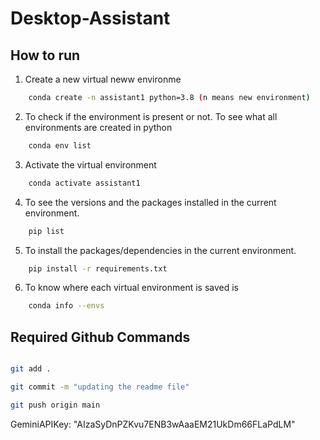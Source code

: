 # Desktop-Assistant

## How to run 

1. Create a new virtual neww environme

```bash
    conda create -n assistant1 python=3.8 (n means new environment)
```

2. To check if the environment is present or not. To see what all environments are created in python

```bash
    conda env list
```

3. Activate the virtual environment

```bash
    conda activate assistant1
```
4. To see the versions and the packages installed in the current environment. 

```bash
    pip list
```

5. To install the packages/dependencies in the current environment.

```bash
    pip install -r requirements.txt
```

6. To know where each virtual environment is saved is

```bash
    conda info --envs
```


## Required Github Commands

```bash

git add .

git commit -m "updating the readme file"

git push origin main

```




GeminiAPIKey: "AIzaSyDnPZKvu7ENB3wAaaEM21UkDm66FLaPdLM"